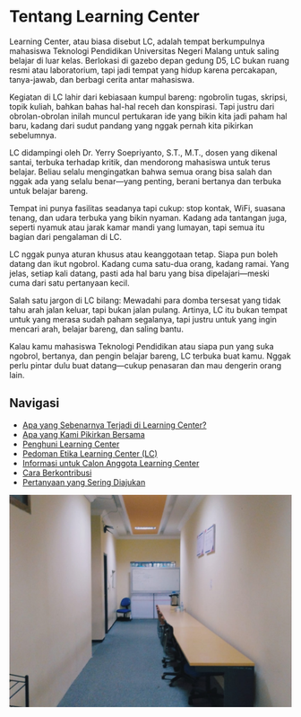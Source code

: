 # Tentang Learning Center

Learning Center, atau biasa disebut LC, adalah tempat berkumpulnya mahasiswa Teknologi Pendidikan Universitas Negeri Malang untuk saling belajar di luar kelas. Berlokasi di gazebo depan gedung D5, LC bukan ruang resmi atau laboratorium, tapi jadi tempat yang hidup karena percakapan, tanya-jawab, dan berbagi cerita antar mahasiswa.

Kegiatan di LC lahir dari kebiasaan kumpul bareng: ngobrolin tugas, skripsi, topik kuliah, bahkan bahas hal-hal receh dan konspirasi. Tapi justru dari obrolan-obrolan inilah muncul pertukaran ide yang bikin kita jadi paham hal baru, kadang dari sudut pandang yang nggak pernah kita pikirkan sebelumnya.

LC didampingi oleh Dr. Yerry Soepriyanto, S.T., M.T., dosen yang dikenal santai, terbuka terhadap kritik, dan mendorong mahasiswa untuk terus belajar. Beliau selalu mengingatkan bahwa semua orang bisa salah dan nggak ada yang selalu benar—yang penting, berani bertanya dan terbuka untuk belajar bareng.

Tempat ini punya fasilitas seadanya tapi cukup: stop kontak, WiFi, suasana tenang, dan udara terbuka yang bikin nyaman. Kadang ada tantangan juga, seperti nyamuk atau jarak kamar mandi yang lumayan, tapi semua itu bagian dari pengalaman di LC.

LC nggak punya aturan khusus atau keanggotaan tetap. Siapa pun boleh datang dan ikut ngobrol. Kadang cuma satu-dua orang, kadang ramai. Yang jelas, setiap kali datang, pasti ada hal baru yang bisa dipelajari—meski cuma dari satu pertanyaan kecil.

Salah satu jargon di LC bilang: Mewadahi para domba tersesat yang tidak tahu arah jalan keluar, tapi bukan jalan pulang. Artinya, LC itu bukan tempat untuk yang merasa sudah paham segalanya, tapi justru untuk yang ingin mencari arah, belajar bareng, dan saling bantu.

Kalau kamu mahasiswa Teknologi Pendidikan atau siapa pun yang suka ngobrol, bertanya, dan pengin belajar bareng, LC terbuka buat kamu. Nggak perlu pintar dulu buat datang—cukup penasaran dan mau dengerin orang lain.

## Navigasi

- [Apa yang Sebenarnya Terjadi di Learning Center?](aktivitas.md)
- [Apa yang Kami Pikirkan Bersama](pikiran.md)
- [Penghuni Learning Center](manusia.md)
- [Pedoman Etika Learning Center (LC)](etika.md)
- [Informasi untuk Calon Anggota Learning Center](prospek.md)
- [Cara Berkontribusi](pedoman.md)
- [Pertanyaan yang Sering Diajukan](sering-ditanya.md)

![Learning Center](/img/indoor-lc.jpg)
